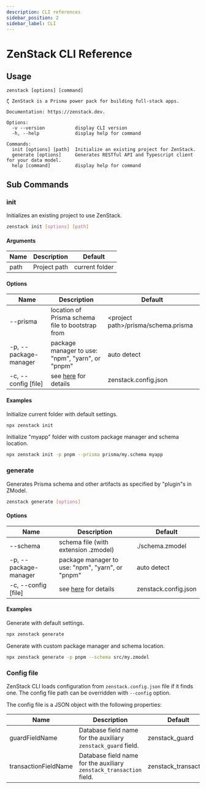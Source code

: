 ```yaml
---
description: CLI references
sidebar_position: 2
sidebar_label: CLI
---
```


# ZenStack CLI Reference

## Usage

```
zenstack [options] [command]

ζ ZenStack is a Prisma power pack for building full-stack apps.

Documentation: https://zenstack.dev.

Options:
  -v --version           display CLI version
  -h, --help             display help for command

Commands:
  init [options] [path]  Initialize an existing project for ZenStack.
  generate [options]     Generates RESTful API and Typescript client for your data model.
  help [command]         display help for command
```

## Sub Commands

### init

Initializes an existing project to use ZenStack.

```bash
zenstack init [options] [path]
```

#### Arguments

| Name | Description  | Default        |
| ---- | ------------ | -------------- |
| path | Project path | current folder |

#### Options

| Name                  | Description                                      | Default                                   |
| --------------------- | ------------------------------------------------ | ----------------------------------------- |
| --prisma              | location of Prisma schema file to bootstrap from | &lt;project path&gt;/prisma/schema.prisma |
| -p, --package-manager | package manager to use: "npm", "yarn", or "pnpm" | auto detect                               |
| -c, --config [file]   | see [here](#config-file) for details             | zenstack.config.json                      |

#### Examples

Initialize current folder with default settings.

```bash
npx zenstack init
```

Initialize "myapp" folder with custom package manager and schema location.

```bash
npx zenstack init -p pnpm --prisma prisma/my.schema myapp
```

### generate

Generates Prisma schema and other artifacts as specified by "plugin"s in ZModel.

```bash
zenstack generate [options]
```

#### Options

| Name                  | Description                                      | Default              |
| --------------------- | ------------------------------------------------ | -------------------- |
| --schema              | schema file (with extension .zmodel)             | ./schema.zmodel      |
| -p, --package-manager | package manager to use: "npm", "yarn", or "pnpm" | auto detect          |
| -c, --config [file]   | see [here](#config-file) for details             | zenstack.config.json |

#### Examples

Generate with default settings.

```bash
npx zenstack generate
```

Generate with custom package manager and schema location.

```bash
npx zenstack generate -p pnpm --schema src/my.zmodel
```

### Config file

ZenStack CLI loads configuration from `zenstack.config.json` file if it finds one. The config file path can be overridden with `--config` option.

The config file is a JSON object with the following properties:

| Name                 | Description                                                         | Default              |
| -------------------- | ------------------------------------------------------------------- | -------------------- |
| guardFieldName       | Database field name for the auxiliary `zenstack_guard` field.       | zenstack_guard       |
| transactionFieldName | Database field name for the auxiliary `zenstack_transaction` field. | zenstack_transaction |
